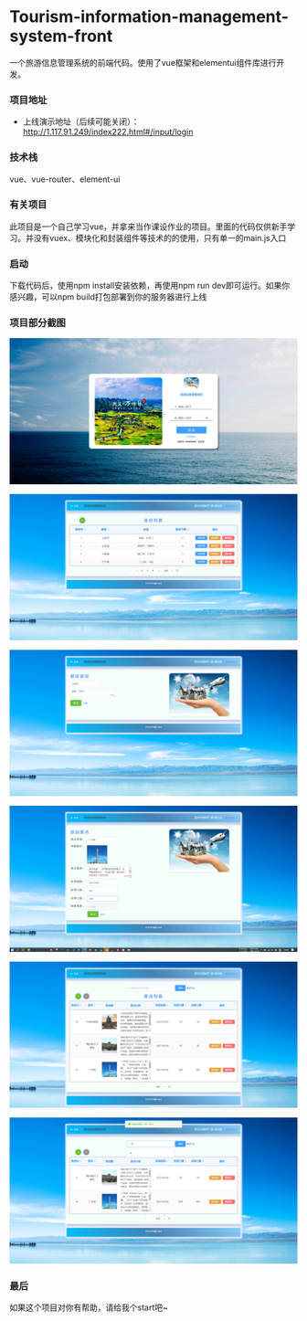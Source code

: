 # Tourism-information-management-system-front

一个旅游信息管理系统的前端代码。使用了vue框架和elementui组件库进行开发。

### 项目地址
- 上线演示地址（后续可能关闭）：http://1.117.91.249/index222.html#/input/login
### 技术栈
vue、vue-router、element-ui

### 有关项目
此项目是一个自己学习vue，并拿来当作课设作业的项目。里面的代码仅供新手学习。并没有vuex、模块化和封装组件等技术的的使用，只有单一的main.js入口

### 启动
下载代码后，使用npm install安装依赖，再使用npm run dev即可运行。如果你感兴趣，可以npm build打包部署到你的服务器进行上线

### 项目部分截图
![首页](./static/项目截图/(1).png)

![首页](./static/项目截图/(2).png)

![首页](./static/项目截图/(3).png)

![首页](./static/项目截图/(4).png)

![首页](./static/项目截图/(5).png)

![首页](./static/项目截图/(6).png)

### 最后
如果这个项目对你有帮助，请给我个start吧~